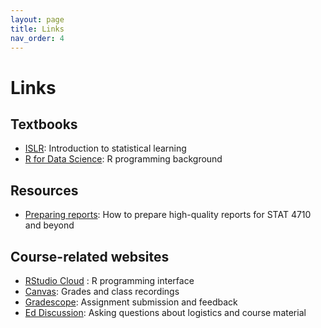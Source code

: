 ```yaml
---
layout: page
title: Links
nav_order: 4
---
```

# Links

## Textbooks

- [ISLR](https://hastie.su.domains/ISLR2/ISLRv2_website.pdf): Introduction to statistical learning
- [R for Data Science](https://r4ds.had.co.nz/): R programming background

## Resources

- [Preparing reports](https://stat-9610-fall-2022.github.io/assets/preparing-reports.pdf): How to prepare high-quality reports for STAT 4710 and beyond

## Course-related websites

- [RStudio Cloud](https://rstudio.cloud/spaces/262876/) : R programming interface
- [Canvas](https://canvas.upenn.edu/courses/1667343): Grades and class recordings
- [Gradescope](https://www.gradescope.com/courses/412090): Assignment submission and feedback
- [Ed Discussion](https://edstem.org/us/courses/24376/discussion/): Asking questions about logistics and course material